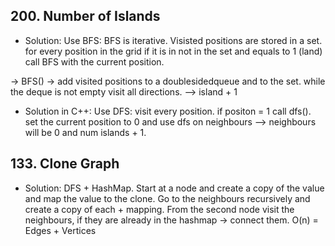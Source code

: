 ## 200. Number of Islands

- Solution: Use BFS: BFS is iterative.
Visisted positions are stored in a set.
for every position in the grid if it is in not in the set and equals to 1 (land) call BFS with the current position.

-> BFS() -> add visited positions to a doublesidedqueue and to the set. while the deque is not empty visit all directions. --> island + 1


- Solution in C++: Use DFS: visit every position. if positon = 1 call dfs(). set the current position to 0 and use dfs on neighbours --> neighbours will be 0 and num islands + 1.


## 133. Clone Graph

- Solution: DFS + HashMap.
Start at a node and create a copy of the value and map the value to the clone. Go to the neighbours recursively and create a copy of each + mapping. From the second node visit the neighbours, if they are already in the hashmap -> connect them. 
O(n) = Edges + Vertices
